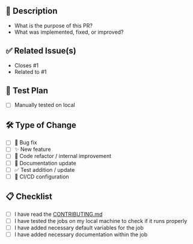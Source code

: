 <!--
Thank you for your contribution! 🎉

Please fill out the information below to help us review and merge your pull request efficiently.
-->

## 📄 Description

<!-- Describe your changes in detail -->
- What is the purpose of this PR?
- What was implemented, fixed, or improved?

## ✅ Related Issue(s)

<!-- Link to the issue(s) this PR resolves or relates to -->
- Closes #1
- Related to #1

## 🧪 Test Plan

<!-- How did you test your changes? Add steps or screenshots if necessary -->
- [ ] Manually tested on local

## 🛠️ Type of Change

<!-- Check all that apply -->
- [ ] 🐛 Bug fix
- [ ] ✨ New feature
- [ ] 🔧 Code refactor / internal improvement
- [ ] 📝 Documentation update
- [ ] ✅ Test addition / update
- [ ] 🚨 CI/CD configuration

## 📋 Checklist

- [ ] I have read the [CONTRIBUTING.md](../CONTRIBUTING.md)
- [ ] I have tested the jobs on my local machine to check if it runs properly
- [ ] I have added necessary default variables for the job
- [ ] I have added necessary documentation within the job
